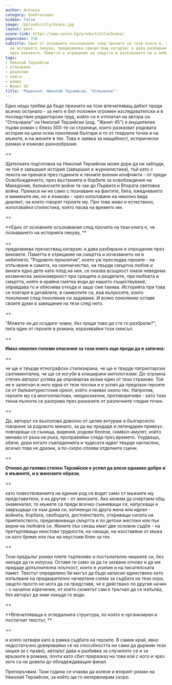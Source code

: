 ```yaml
---
author: Antonia
category: bookreviews
hidden: false
image: /Uploads/otlychvane.jpg
layout: post
ozone-link: https://www.ozone.bg/product/otlachvane/
pageviews: 318
subtitle: Едно от основните осъзнавания след прочита на тази книга е, че познаването
  на историята лекува, предизвиква пречистващ катарзис и дава разбиране и опрощение
  през вековете. Паметта е отрицание на смъртта и изчезването ни в небитието
tags:
- Николай Терзийски
- отлъчване
- рецензии
- книга
- роман
- Жанет 45
title: 'Рецензия: Николай Терзийски, "Отлъчване"'
---
```


Едно нещо трябва да бъде признато на този впечатляващ дебют преди всичко останало - за него е бил положен огромен изследователски и в последствие редакторски труд, който се е отплатил на автора си. "Отлъчване" на Николай Терзийски (изд. "Жанет 45") е внушителен първи роман с близо 500-те си страници, които разказват родовата история на цели осем поколения българи и то от гледните точки и на мъжете, и на жените в тях. Това е заявка за мащабност, исторически размах и езиково разнообразие.

\==

Щателната подготовка на Николай Терзийски може дори да ни заблуди, че той е завършил история (завършил е журналистика), тъй като с лекота ни пренася през годините и техните военни конфликти - от преди Освобождението, през въстанията и борбите за освобождение на Македония, балканските войни та чак до Първата и Втората световна война. Пренася ни не само с познаване на фактите, бита, ежедневието и мимиките им, но и езиково - чрез използване на няколко вида диалект, на които говорят героите му. При това живо и естествено, използвайки стилистика, която пасва на времето им. 

\==

**Едно от основните осъзнавания след прочита на тази книга е, че познаването на историята лекува, **\
\
==\
предизвиква пречистващ катарзис и дава разбиране и опрощение през вековете. Паметта е отрицание на смъртта и изчезването ни в небитието. "Родовото проклятие", което уж преследва героите - на отлъчване и самота, на скитничество, на твърде смъртна любов и винаги едно дете като плод на нея, се оказва всъщност онази неведома космическа закономерност при срещите и разделите, при любовта и смъртта, която в крайна сметка води до нашето съществуване, оправдава го и обяснява откъде и защо сме такива. Историята при това се повтаря в детайлите, в символите си, във въпросите, които поколение след поколение си задаваме. И всяко поколение оставя своите думи в завещание на тези след него.  

\==

_"Можете ли да осъдите човек, без преди това да сте го разбрали?"_, пита един от героите в романа, изразявайки този смисъл.

\==

**Имах няколко големи опасения за тази книга още преди да я започна:**

\==

че ще е твърде етнографски стилизирана, че ще е твърде патриотарски сантиментална, че ще се изгуби в клиширани митологизми. До огромна степен авторът успява да опровергае всеки един от тези страхове. Той не е залитнал в нито една от тези посоки и е успял да предпази героите си от балкантуристския ореол, който очаквах около тях. Напротив, героите му са многопластови, нееднозначни, противоречиви - като тази тяхна пълнота се разкрива през разказите от различните гледни точки. 

\==

Да, авторът се възползва доволно от целия антураж в българското говорене за родовото минало, за да му предаде и легендарен привкус: повтарящи се сънища, видения, родови белези, символ-амулет, който минава от ръка на ръка, проправяйки следа през времето. Учудващо, обаче, дори когато съвпаденията и чудесата идват твърде нагласено, всичко това не дразни, а по-скоро споява отделните сцени. 

\==

**Отново до голяма степен Терзийски е успял да влезе еднакво добре и в мъжките, и в женските образи**, 

\==

като повествованията на единия род се водят само от мъжките му представители, а на другия - от женските. Ако можем да очертаем общ знаменател, то мъжете са преди всичко съмняващи се, напускащи и завръщащи се към дома си, копнеещи по друга жена или идеал - войната, борбата, свободата, достойнството, откриващи силата на приятелството, предизвикващи смъртта и по детски жестоки или пък верни на любовта си. Жените пък сякаш имат две основни съдби - на претърпяващи неистови трудности, на чакащи, на изоставяни от мъжа си като бреме или пък на неустоим блян за тях.

\==

Този предълъг роман плете търпеливо и постъпателно нишките си, без никъде да ги изпуска. Оставя ги само за да ги захване отново и да им придаде допълнителна плътност, което е усилие и на писателската памет. Текстът определено би могъл да бъде написан единствено като изпълване на предварително начертана схема за съдбата на тези хора, защото просто не мога да си представя, че е действано по другия начин - с начално изречение, от което сюжетът сам е тръгнал да се изпълва, без авторът да знае накъде го води. 

\==

**Впечатляваща е огледалната структура, по която е организиран и постигнат текстът, **

\==

и която затваря като в рамка съдбата на героите. В самия край, явно недостатъчно доверявайки се на способността ни сами да държим тези нишки (и с право), авторът дава и разбивка за случилото се и за връзките в романа, почти като сбит преразказ на това кой с кого и чрез кого са ни довели до обнадеждаващия финал. 

Препоръчвам. Тази година се очаква да излезе и вторият роман на Николай Терзийски, за който ще го интервюирам скоро.